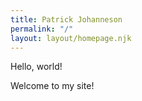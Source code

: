 ```yaml
---
title: Patrick Johanneson
permalink: "/"
layout: layout/homepage.njk
---
```


Hello, world!

Welcome to my site!
